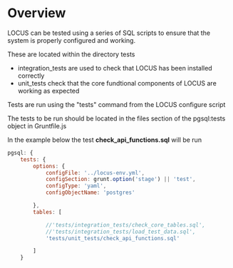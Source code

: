# Overview

LOCUS can be tested using a series of SQL scripts to ensure that the system is properly configured and working.

These are located within the directory tests

- integration_tests are used to check that LOCUS has been installed correctly
- unit_tests check that the core fundtional components of LOCUS are working as expected

Tests are run using the  "tests" command from the LOCUS configure script

The tests to be run should be located in the files section of the pgsql:tests object in Gruntfile.js

In the example below the test **check_api_functions.sql** will be run

```js
pgsql: {
    tests: {
        options: {
            configFile: '../locus-env.yml',
            configSection: grunt.option('stage') || 'test',
            configType: 'yaml',
            configObjectName: 'postgres'

        },
        tables: [

            //'tests/integration_tests/check_core_tables.sql',
            //'tests/integration_tests/load_test_data.sql',
            'tests/unit_tests/check_api_functions.sql'

        ]
    }
```
